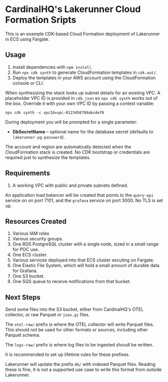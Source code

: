 # CardinalHQ's Lakerunner Cloud Formation Sripts

This is an example CDK-based Cloud Formation deployment of Lakerunner in ECS using
Fargate.

## Usage

1. Install dependencies with `npm install`.
2. Run `npx cdk synth` to generate CloudFormation templates in `cdk.out/`.
3. Deploy the templates in your AWS account using the CloudFormation console or CLI.

When synthesizing the stack looks up subnet details for an existing VPC. A
placeholder VPC ID is provided in `cdk.json` so `npx cdk synth` works out of
the box. Override it with your own VPC ID by passing a context variable:

```
npx cdk synth -c vpcId=vpc-0123456789abcdef0
```

During deployment you will be prompted for a single parameter:

* **DbSecretName** – optional name for the database secret (defaults to `lakerunner-pg-password`).

The account and region are automatically detected when the CloudFormation stack is created. No CDK bootstrap or credentials are required just to synthesize the templates.

## Requirements

1. A working VPC with public and private subnets defined.

An application load balancer will be created that points to the `query-api` service on on port 7101,
and the `grafana` service on port 3000.  No TLS is set up.

## Resources Created

1. Various IAM roles
1. Various security groups.
1. One RDS PostgreSQL cluster with a single node, sized in a small range for POC use.
1. One ECS cluster.
1. Various services deployed into that ECS cluster excuting on Fargate.
1. One Elastic File System, which will hold a small amount of durable data for Grafana.
1. One S3 bucket.
1. One SQS queue to receive notifications from that bucket.

## Next Steps

Send some files into the S3 bucket, either from CardinalHQ's OTEL collector, or raw Parquet or `json.gz` files.

The `otel-raw/` prefix is where the OTEL collector will write Parquet files.  This should not be used for other formats or sources, including other Parquet schema.

The `logs-raw/` prefix is where log files to be ingested shoudl be written.

It is recommended to set up lifetime rules for these prefixes.

Lakerunner will update the prefix `db/` with indexed Parquet files.  Reading these is fine, it is not a supported use case to write this format from outside Lakerunner.
